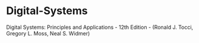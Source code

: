 # Digital-Systems
Digital Systems: Principles and Applications - 12th Edition - (Ronald J. Tocci, Gregory L. Moss, Neal S. Widmer)
